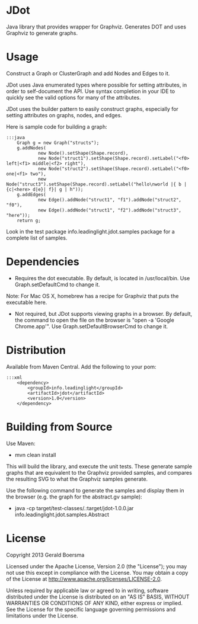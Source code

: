 JDot
====

Java library that provides wrapper for Graphviz. Generates DOT and uses Graphviz to generate graphs.

Usage
=====

Construct a Graph or ClusterGraph and add Nodes and Edges to it.

JDot uses Java enumerated types where possible for setting attributes, in order to self-document
the API. Use syntax completion in your IDE to quickly see the valid options for many of the 
attributes.

JDot uses the builder pattern to easily construct graphs, especially for setting attributes on graphs, nodes, and edges.

Here is sample code for building a graph: 

    :::java
        Graph g = new Graph("structs");
        g.addNodes(
                new Node().setShape(Shape.record),
                new Node("struct1").setShape(Shape.record).setLabel("<f0> left|<f1> middle|<f2> right"),
                new Node("struct2").setShape(Shape.record).setLabel("<f0> one|<f1> two"),
                new Node("struct3").setShape(Shape.record).setLabel("hello\nworld |{ b |{c|<here> d|e}| f}| g | h"));
        g.addEdges(
                new Edge().addNode("struct1", "f1").addNode("struct2", "f0"),
                new Edge().addNode("struct1", "f2").addNode("struct3", "here"));
        return g;

Look in the test package info.leadinglight.jdot.samples package for a complete list of samples.

Dependencies
============

- Requires the dot executable. By default, is located in /usr/local/bin. Use Graph.setDefaultCmd to change it.

Note: For Mac OS X, homebrew has a recipe for Graphviz that puts the executable here.

- Not required, but JDot supports viewing graphs in a browser. By default, the command to open the file on the browser is "open -a 'Google Chrome.app'". Use Graph.setDefaultBrowserCmd to change it.

Distribution
============

Available from Maven Central. Add the following to your pom:

    :::xml
        <dependency>
            <groupId>info.leadinglight</groupId>
            <artifactId>jdot</artifactId>
            <version>1.0</version>
        </dependency>

Building from Source
====================

Use Maven:

- mvn clean install

This will build the library, and execute the unit tests. These generate sample graphs that are equivalent
to the Graphviz provided samples, and compares the resulting SVG to what the Graphviz samples generate.

Use the following command to generate the samples and display them in the browser (e.g. the graph for the abstract.gv sample):

- java -cp target/test-classes/.:target/jdot-1.0.0.jar info.leadinglight.jdot.samples.Abstract

License
=======

Copyright 2013 Gerald Boersma <gerald dot boersma at gmail dot com>

Licensed under the Apache License, Version 2.0 (the "License");
you may not use this except in compliance with the License.
You may obtain a copy of the License at http://www.apache.org/licenses/LICENSE-2.0.

Unless required by applicable law or agreed to in writing, software
distributed under the License is distributed on an "AS IS" BASIS,
WITHOUT WARRANTIES OR CONDITIONS OF ANY KIND, either express or implied.
See the License for the specific language governing permissions and
limitations under the License.
 
